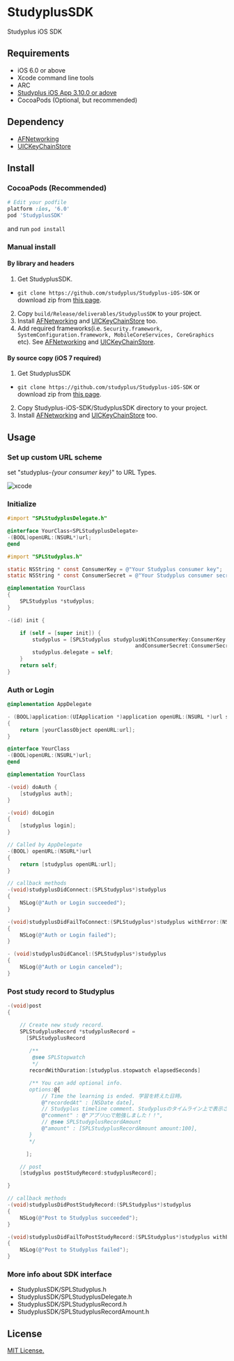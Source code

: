 StudyplusSDK
=======

Studyplus iOS SDK

## Requirements

 * iOS 6.0 or above
 * Xcode command line tools
 * ARC
 * [Studyplus iOS App 3.10.0 or adove](https://itunes.apple.com/jp/app/mian-qiangga-leshiku-xuku!/id505410049?mt=8)
 * CocoaPods (Optional, but recommended)
 
## Dependency
 * [AFNetworking](https://github.com/AFNetworking/AFNetworking)
 * [UICKeyChainStore](https://github.com/kishikawakatsumi/UICKeyChainStore)

## Install

### CocoaPods (Recommended)

```ruby
# Edit your podfile
platform :ios, '6.0'
pod 'StudyplusSDK'
```
and run
```pod install ```

### Manual install

#### By library and headers 

1. Get StudyplusSDK.
  * ```git clone https://github.com/studyplus/Studyplus-iOS-SDK``` or download zip from [this page](https://github.com/studyplus/Studyplus-iOS-SDK/releases).
2. Copy ```build/Release/deliverables/StudyplusSDK``` to your project.
3. Install [AFNetworking](https://github.com/AFNetworking/AFNetworking) and [UICKeyChainStore](https://github.com/kishikawakatsumi/UICKeyChainStore) too.
4. Add required frameworks(i.e. ```Security.framework, SystemConfiguration.framework, MobileCoreServices, CoreGraphics``` etc). See [AFNetworking](https://github.com/AFNetworking/AFNetworking) and [UICKeyChainStore](https://github.com/kishikawakatsumi/UICKeyChainStore).

#### By source copy (iOS 7 required)

1. Get StudyplusSDK
  * ```git clone https://github.com/studyplus/Studyplus-iOS-SDK``` or download zip from [this page](https://github.com/studyplus/Studyplus-iOS-SDK/releases).
2. Copy Studyplus-iOS-SDK/StudyplusSDK directory to your project.
3. Install [AFNetworking](https://github.com/AFNetworking/AFNetworking) and [UICKeyChainStore](https://github.com/kishikawakatsumi/UICKeyChainStore) too.

## Usage

### Set up custom URL scheme

set "studyplus-*{your consumer key}*" to URL Types.

![xcode](https://raw.github.com/studyplus/Studyplus-iOS-SDK/master/docs/set_url_scheme.png)

### Initialize

```Objective-C
#import "SPLStudyplusDelegate.h"

@interface YourClass<SPLStudyplusDelegate>
-(BOOL)openURL:(NSURL*)url;
@end
```

```Objective-C
#import "SPLStudyplus.h"

static NSString * const ConsumerKey = @"Your Studyplus consumer key";
static NSString * const ConsumerSecret = @"Your Studyplus consumer secret";

@implementation YourClass
{
    SPLStudyplus *studyplus;
}

-(id) init {

    if (self = [super init]) {
        studyplus = [SPLStudyplus studyplusWithConsumerKey:ConsumerKey
                                         andConsumerSecret:ConsumerSecret];
        studyplus.delegate = self;
    }
    return self;
}
```

### Auth or Login 
```Objective-C
@implementation AppDelegate

- (BOOL)application:(UIApplication *)application openURL:(NSURL *)url sourceApplication:(NSString *)sourceApplication annotation:(id)annotation
{
    return [yourClassObject openURL:url];
}
```

```Objective-C
@interface YourClass
-(BOOL)openURL:(NSURL*)url;
@end
```

```Objective-C
@implementation YourClass

-(void) doAuth {
    [studyplus auth];
}

-(void) doLogin
{
    [studyplus login];
}

// Called by AppDelegate
-(BOOL) openURL:(NSURL*)url
{
    return [studyplus openURL:url];
}

// callback methods
-(void)studyplusDidConnect:(SPLStudyplus*)studyplus
{
    NSLog(@"Auth or Login succeeded");
}

-(void)studyplusDidFailToConnect:(SPLStudyplus*)studyplus withError:(NSError*)error
{
    NSLog(@"Auth or Login failed");
}

- (void)studyplusDidCancel:(SPLStudyplus*)studyplus
{
    NSLog(@"Auth or Login canceled");
} 
```

### Post study record to Studyplus

```Objective-C
-(void)post
{

    // Create new study record.
    SPLStudyplusRecord *studyplusRecord =
      [SPLStudyplusRecord
      
       /**
        @see SPLStopwatch
        */
       recordWithDuration:[studyplus.stopwatch elapsedSeconds]

       /** You can add optional info.
       options:@{
           // Time the learning is ended. 学習を終えた日時。
           @"recordedAt" : [NSDate date],
           // Studyplus timeline comment. Studyplusのタイムライン上で表示されるコメント。
           @"comment" : @"アプリ◯◯で勉強しました！！",
           // @see SPLStudyplusRecordAmount
           @"amount" : [SPLStudyplusRecordAmount amount:100],
       }
       */

      ];

    // post
    [studyplus postStudyRecord:studyplusRecord];

}

// callback methods
-(void)studyplusDidPostStudyRecord:(SPLStudyplus*)studyplus
{
    NSLog(@"Post to Studyplus succeeded");
}

-(void)studyplusDidFailToPostStudyRecord:(SPLStudyplus*)studyplus withError:(NSError*)error
{
    NSLog(@"Post to Studyplus failed");
}
```

### More info about SDK interface

 * StudyplusSDK/SPLStudyplus.h
 * StudyplusSDK/SPLStudyplusDelegate.h
 * StudyplusSDK/SPLStudyplusRecord.h
 * StudyplusSDK/SPLStudyplusRecordAmount.h

## License

[MIT License.](http://opensource.org/licenses/mit-license.php)
